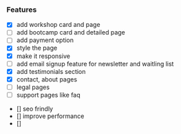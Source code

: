 ### Features

- [x] add workshop card and page
- [ ] add bootcamp card and detailed page
- [ ] add payment option
- [x] style the page
- [x] make it responsive
- [ ] add email signup feature for newsletter and waitling list
- [x] add testimonials section
- [x] contact, about pages
- [ ] legal pages
- [ ] support pages like faq
- [] seo frindly
- [] improve performance
- []
